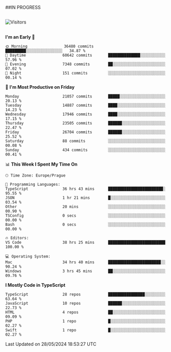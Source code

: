 ##IN PROGRESS
##
![Visitors](https://komarev.com/ghpvc/?username=petrbui&style=for-the-badge&label=Visitors+👀)



##
<!--
[![My GitHub stats](https://github-readme-stats.vercel.app/api?username=petrbui&theme=github_dark)](https://github.com/anuraghazra/github-readme-stats)

[![My wakatime stats](https://github-readme-stats.vercel.app/api/wakatime?username=petrbui&theme=github_dark)](https://github.com/anuraghazra/github-readme-stats)
-->
<!--START_SECTION:waka-->
**I'm an Early 🐤** 

```text
🌞 Morning                36480 commits       █████████░░░░░░░░░░░░░░░░   34.87 % 
🌆 Daytime                60642 commits       ██████████████░░░░░░░░░░░   57.96 % 
🌃 Evening                7348 commits        ██░░░░░░░░░░░░░░░░░░░░░░░   07.02 % 
🌙 Night                  151 commits         ░░░░░░░░░░░░░░░░░░░░░░░░░   00.14 % 
```
📅 **I'm Most Productive on Friday** 

```text
Monday                   21057 commits       █████░░░░░░░░░░░░░░░░░░░░   20.13 % 
Tuesday                  14887 commits       ████░░░░░░░░░░░░░░░░░░░░░   14.23 % 
Wednesday                17946 commits       ████░░░░░░░░░░░░░░░░░░░░░   17.15 % 
Thursday                 23505 commits       ██████░░░░░░░░░░░░░░░░░░░   22.47 % 
Friday                   26704 commits       ██████░░░░░░░░░░░░░░░░░░░   25.52 % 
Saturday                 88 commits          ░░░░░░░░░░░░░░░░░░░░░░░░░   00.08 % 
Sunday                   434 commits         ░░░░░░░░░░░░░░░░░░░░░░░░░   00.41 % 
```


📊 **This Week I Spent My Time On** 

```text
🕑︎ Time Zone: Europe/Prague

💬 Programming Languages: 
TypeScript               36 hrs 43 mins      ████████████████████████░   95.55 % 
JSON                     1 hr 21 mins        █░░░░░░░░░░░░░░░░░░░░░░░░   03.54 % 
Other                    20 mins             ░░░░░░░░░░░░░░░░░░░░░░░░░   00.90 % 
TSConfig                 0 secs              ░░░░░░░░░░░░░░░░░░░░░░░░░   00.00 % 
Bash                     0 secs              ░░░░░░░░░░░░░░░░░░░░░░░░░   00.00 % 

🔥 Editors: 
VS Code                  38 hrs 25 mins      █████████████████████████   100.00 % 

💻 Operating System: 
Mac                      34 hrs 40 mins      ███████████████████████░░   90.24 % 
Windows                  3 hrs 45 mins       ██░░░░░░░░░░░░░░░░░░░░░░░   09.76 % 
```

**I Mostly Code in TypeScript** 

```text
TypeScript               28 repos            ████████████████░░░░░░░░░   63.64 % 
JavaScript               10 repos            ██████░░░░░░░░░░░░░░░░░░░   22.73 % 
HTML                     4 repos             ██░░░░░░░░░░░░░░░░░░░░░░░   09.09 % 
PHP                      1 repo              █░░░░░░░░░░░░░░░░░░░░░░░░   02.27 % 
Swift                    1 repo              █░░░░░░░░░░░░░░░░░░░░░░░░   02.27 % 
```




 Last Updated on 28/05/2024 18:53:27 UTC
<!--END_SECTION:waka-->
